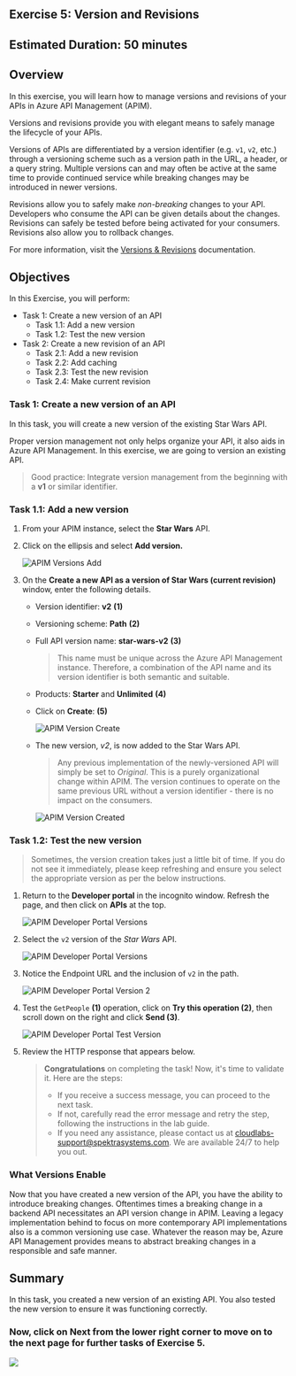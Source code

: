 ## Exercise 5: Version and Revisions

## Estimated Duration: 50 minutes

## Overview

In this exercise, you will learn how to manage versions and revisions of your APIs in Azure API Management (APIM).

Versions and revisions provide you with elegant means to safely manage the lifecycle of your APIs. 

Versions of APIs are differentiated by a version identifier (e.g. `v1`, `v2`, etc.) through a versioning scheme such as a version path in the URL, a header, or a query string. Multiple versions can and may often be active at the same time to provide continued service while breaking changes may be introduced in newer versions.

Revisions allow you to safely make _non-breaking_ changes to your API. Developers who consume the API can be given details about the changes. Revisions can safely be tested before being activated for your consumers. Revisions also allow you to rollback changes. 

For more information, visit the [Versions & Revisions](https://azure.microsoft.com/en-us/blog/versions-revisions) documentation.

## Objectives

In this Exercise, you will perform:

- Task 1: Create a new version of an API
   - Task 1.1: Add a new version
   - Task 1.2: Test the new version
- Task 2: Create a new revision of an API
    - Task 2.1: Add a new revision
    - Task 2.2: Add caching
    - Task 2.3: Test the new revision
    - Task 2.4: Make current revision

### Task 1: Create a new version of an API

In this task, you will create a new version of the existing Star Wars API.

Proper version management not only helps organize your API, it also aids in Azure API Management. In this exercise, we are going to version an existing API.

> Good practice: Integrate version management from the beginning with a **v1** or similar identifier. 

### Task 1.1: Add a new version

1. From your APIM instance, select the **Star Wars** API.

1. Click on the ellipsis and select **Add version.**

      ![APIM Versions Add](media/E5T1.1S2-0209.png)
  
1. On the **Create a new API as a version of Star Wars (current revision)** window, enter the following details.

    - Version identifier: **v2** **(1)** 
    - Versioning scheme: **Path** **(2)** 
    - Full API version name: **star-wars-v2** **(3)** 
      > This name must be unique across the Azure API Management instance. Therefore, a combination of the API name and its version identifier is both semantic and suitable.
    - Products: **Starter** and **Unlimited** **(4)** 
    -  Click on **Create**: **(5)** 

        ![APIM Version Create](media/E5T1.1S3-0209.png)

      - The new version, _v2_, is now added to the Star Wars API. 
        > Any previous implementation of the newly-versioned API will simply be set to _Original_. This is a purely organizational change within APIM. The  version continues to operate on the same previous URL without a version identifier - there is no impact on the consumers.

          ![APIM Version Created](media/03.png)

### Task 1.2: Test the new version

> Sometimes, the version creation takes just a little bit of time. If you do not see it immediately, please keep refreshing and ensure you select the appropriate version as per the below instructions.

1. Return to the **Developer portal** in the incognito window. Refresh the page, and then click on **APIs** at the top.

      ![APIM Developer Portal Versions](media/04a.png)

1. Select the `v2` version of the *Star Wars* API.

      ![APIM Developer Portal Versions](media/E5T1.2S2-0209.png)

1. Notice the Endpoint URL and the inclusion of `v2` in the path.

      ![APIM Developer Portal Version 2](media/E5T1.2S3-0209.png)

1. Test the `GetPeople` **(1)** operation, click on **Try this operation (2)**, then scroll down on the right and click **Send (3)**.

      ![APIM Developer Portal Test Version](media/E5T1.2S4-0209.png)

1. Review the HTTP response that appears below. 

   > **Congratulations** on completing the task! Now, it's time to validate it. Here are the steps:
   > - If you receive a success message, you can proceed to the next task.
   > - If not, carefully read the error message and retry the step, following the instructions in the lab guide. 
   > - If you need any assistance, please contact us at cloudlabs-support@spektrasystems.com. We are available 24/7 to help you out.

      <validation step="150dd1c5-427a-46c3-88b6-6c18bc0ed5a3" />

### What Versions Enable

Now that you have created a new version of the API, you have the ability to introduce breaking changes. Oftentimes times a breaking change in a backend API necessitates an API version change in APIM. Leaving a legacy implementation behind to focus on more contemporary API implementations also is a common versioning use case. Whatever the reason may be, Azure API Management provides means to abstract breaking changes in a responsible and safe manner.  

## Summary

In this task, you created a new version of an existing API. You also tested the new version to ensure it was functioning correctly.

### Now, click on Next from the lower right corner to move on to the next page for further tasks of Exercise 5.

  ![](../gs/media/api-07.png)
